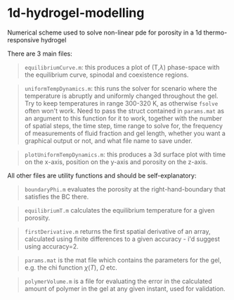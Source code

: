 # 1d-hydrogel-modelling
Numerical scheme used to solve non-linear pde for porosity in a 1d thermo-responsive hydrogel

There are 3 main files:

> `equilibriumCurve.m`: this produces a plot of (T,$\lambda$) phase-space with the equilibrium
curve, spinodal and coexistence regions.

> `uniformTempDynamics.m`: this runs the solver for scenario where the temperature is abruptly
and uniformly changed throughout the gel. Try to keep temperatures in range 300-320 K, as 
otherwise `fsolve` often won't work. Need to pass the struct contained in `params.mat` as 
an argument to this function for it to work, together with the number of spatial steps, the 
time step, time range to solve for, the frequency of measurements of fluid fraction and gel length, 
whether you want a graphical output or not, and what file name to save under.

> `plotUniformTempDynamics.m`: this produces a 3d surface plot with time on the x-axis,
position on the y-axis and porosity on the z-axis.

All other files are utility functions and should be self-explanatory:

> `boundaryPhi.m` evaluates the porosity at the right-hand-boundary that satisfies the BC
there.

> `equilibriumT.m` calculates the equilibrium temperature for a given porosity.

> `firstDerivative.m` returns the first spatial derivative of an array, calculated using 
finite differences to a given accuracy - i'd suggest using accuracy=2.

> `params.mat` is the mat file which contains the parameters for the gel, e.g. the chi
function $\chi(T)$, $\Omega$ etc.


> `polymerVolume.m` is a file for evaluating the error in the calculated amount of polymer
in the gel at any given instant, used for validation.


